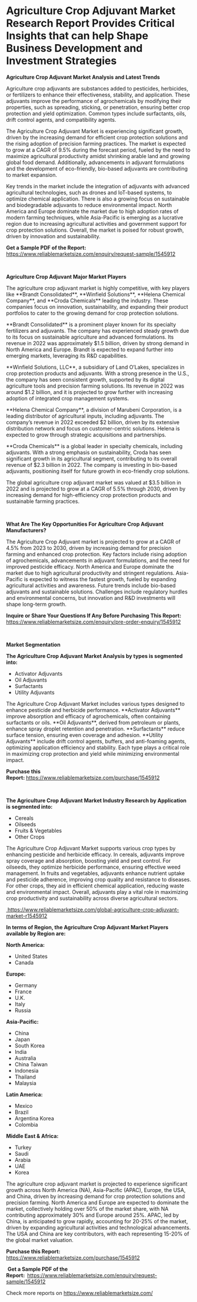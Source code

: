 <p><h1>Agriculture Crop Adjuvant Market Research Report Provides Critical Insights that can help Shape Business Development and Investment Strategies</h1></p><p><strong>Agriculture Crop Adjuvant Market Analysis and Latest Trends</strong></p>
<p><p>Agriculture crop adjuvants are substances added to pesticides, herbicides, or fertilizers to enhance their effectiveness, stability, and application. These adjuvants improve the performance of agrochemicals by modifying their properties, such as spreading, sticking, or penetration, ensuring better crop protection and yield optimization. Common types include surfactants, oils, drift control agents, and compatibility agents.</p><p>The Agriculture Crop Adjuvant Market is experiencing significant growth, driven by the increasing demand for efficient crop protection solutions and the rising adoption of precision farming practices. The market is expected to grow at a CAGR of 9.5% during the forecast period, fueled by the need to maximize agricultural productivity amidst shrinking arable land and growing global food demand. Additionally, advancements in adjuvant formulations and the development of eco-friendly, bio-based adjuvants are contributing to market expansion.</p><p>Key trends in the market include the integration of adjuvants with advanced agricultural technologies, such as drones and IoT-based systems, to optimize chemical application. There is also a growing focus on sustainable and biodegradable adjuvants to reduce environmental impact. North America and Europe dominate the market due to high adoption rates of modern farming techniques, while Asia-Pacific is emerging as a lucrative region due to increasing agricultural activities and government support for crop protection solutions. Overall, the market is poised for robust growth, driven by innovation and sustainability.</p></p>
<p><strong>Get a Sample PDF of the Report:&nbsp;</strong> <a href="https://www.reliablemarketsize.com/enquiry/request-sample/1545912?utm_campaign=1131&utm_medium=2&utm_source=Github&utm_content=ia&utm_term=21012025&utm_id=agriculture-crop-adjuvant">https://www.reliablemarketsize.com/enquiry/request-sample/1545912</a></p>
<p>&nbsp;</p>
<p><strong>Agriculture Crop Adjuvant Major Market Players</strong></p>
<p><p>The agriculture crop adjuvant market is highly competitive, with key players like **Brandt Consolidated**, **Winfield Solutions**, **Helena Chemical Company**, and **Croda Chemicals** leading the industry. These companies focus on innovation, sustainability, and expanding their product portfolios to cater to the growing demand for crop protection solutions.</p><p>**Brandt Consolidated** is a prominent player known for its specialty fertilizers and adjuvants. The company has experienced steady growth due to its focus on sustainable agriculture and advanced formulations. Its revenue in 2022 was approximately $1.5 billion, driven by strong demand in North America and Europe. Brandt is expected to expand further into emerging markets, leveraging its R&D capabilities.</p><p>**Winfield Solutions, LLC**, a subsidiary of Land O’Lakes, specializes in crop protection products and adjuvants. With a strong presence in the U.S., the company has seen consistent growth, supported by its digital agriculture tools and precision farming solutions. Its revenue in 2022 was around $1.2 billion, and it is projected to grow further with increasing adoption of integrated crop management systems.</p><p>**Helena Chemical Company**, a division of Marubeni Corporation, is a leading distributor of agricultural inputs, including adjuvants. The company’s revenue in 2022 exceeded $2 billion, driven by its extensive distribution network and focus on customer-centric solutions. Helena is expected to grow through strategic acquisitions and partnerships.</p><p>**Croda Chemicals** is a global leader in specialty chemicals, including adjuvants. With a strong emphasis on sustainability, Croda has seen significant growth in its agricultural segment, contributing to its overall revenue of $2.3 billion in 2022. The company is investing in bio-based adjuvants, positioning itself for future growth in eco-friendly crop solutions.</p><p>The global agriculture crop adjuvant market was valued at $3.5 billion in 2022 and is projected to grow at a CAGR of 5.5% through 2030, driven by increasing demand for high-efficiency crop protection products and sustainable farming practices.</p></p>
<p>&nbsp;</p>
<p><strong>What Are The Key Opportunities For Agriculture Crop Adjuvant Manufacturers?</strong></p>
<p><p>The Agriculture Crop Adjuvant market is projected to grow at a CAGR of 4.5% from 2023 to 2030, driven by increasing demand for precision farming and enhanced crop protection. Key factors include rising adoption of agrochemicals, advancements in adjuvant formulations, and the need for improved pesticide efficacy. North America and Europe dominate the market due to high agricultural productivity and stringent regulations. Asia-Pacific is expected to witness the fastest growth, fueled by expanding agricultural activities and awareness. Future trends include bio-based adjuvants and sustainable solutions. Challenges include regulatory hurdles and environmental concerns, but innovation and R&D investments will shape long-term growth.</p></p>
<p><strong>Inquire or Share Your Questions If Any Before Purchasing This Report:</strong> <a href="https://www.reliablemarketsize.com/enquiry/pre-order-enquiry/1545912?utm_campaign=1131&utm_medium=2&utm_source=Github&utm_content=ia&utm_term=21012025&utm_id=agriculture-crop-adjuvant">https://www.reliablemarketsize.com/enquiry/pre-order-enquiry/1545912</a></p>
<p>&nbsp;</p>
<p><strong>Market Segmentation</strong></p>
<p><strong>The Agriculture Crop Adjuvant Market Analysis by types is segmented into:</strong></p>
<p><ul><li>Activator Adjuvants</li><li>Oil Adjuvants</li><li>Surfactants</li><li>Utility Adjuvants</li></ul></p>
<p><p>The Agriculture Crop Adjuvant Market includes various types designed to enhance pesticide and herbicide performance. **Activator Adjuvants** improve absorption and efficacy of agrochemicals, often containing surfactants or oils. **Oil Adjuvants**, derived from petroleum or plants, enhance spray droplet retention and penetration. **Surfactants** reduce surface tension, ensuring even coverage and adhesion. **Utility Adjuvants** include drift control agents, buffers, and anti-foaming agents, optimizing application efficiency and stability. Each type plays a critical role in maximizing crop protection and yield while minimizing environmental impact.</p></p>
<p><strong>Purchase this Report:&nbsp;</strong><a href="https://www.reliablemarketsize.com/purchase/1545912?utm_campaign=1131&utm_medium=2&utm_source=Github&utm_content=ia&utm_term=21012025&utm_id=agriculture-crop-adjuvant">https://www.reliablemarketsize.com/purchase/1545912</a></p>
<p>&nbsp;</p>
<p><strong>The Agriculture Crop Adjuvant Market Industry Research by Application is segmented into:</strong></p>
<p><ul><li>Cereals</li><li>Oilseeds</li><li>Fruits & Vegetables</li><li>Other Crops</li></ul></p>
<p><p>The Agriculture Crop Adjuvant Market supports various crop types by enhancing pesticide and herbicide efficacy. In cereals, adjuvants improve spray coverage and absorption, boosting yield and pest control. For oilseeds, they optimize herbicide performance, ensuring effective weed management. In fruits and vegetables, adjuvants enhance nutrient uptake and pesticide adherence, improving crop quality and resistance to diseases. For other crops, they aid in efficient chemical application, reducing waste and environmental impact. Overall, adjuvants play a vital role in maximizing crop productivity and sustainability across diverse agricultural sectors.</p></p>
<p><a href="https://www.reliablemarketsize.com/global-agriculture-crop-adjuvant-market-r1545912?utm_campaign=1131&utm_medium=2&utm_source=Github&utm_content=ia&utm_term=21012025&utm_id=agriculture-crop-adjuvant">&nbsp;https://www.reliablemarketsize.com/global-agriculture-crop-adjuvant-market-r1545912</a></p>
<p><strong>In terms of Region, the Agriculture Crop Adjuvant Market Players available by Region are:</strong></p>
<p>
    <p> <strong> North America: </strong>
        <ul>
            <li>United States</li>
            <li>Canada</li>
        </ul>
        </p> 
    <p> <strong> Europe: </strong>
        <ul>
            <li>Germany</li>
            <li>France</li>
            <li>U.K.</li>
            <li>Italy</li>
            <li>Russia</li>
        </ul>
        </p> 
    <p> <strong> Asia-Pacific: </strong>
        <ul>
            <li>China</li>
            <li>Japan</li>
            <li>South Korea</li>
            <li>India</li>
            <li>Australia</li>
            <li>China Taiwan</li>
            <li>Indonesia</li>
            <li>Thailand</li>
            <li>Malaysia</li>
        </ul>
        </p> 
    <p> <strong> Latin America: </strong>
        <ul>
            <li>Mexico</li>
            <li>Brazil</li>
            <li>Argentina Korea</li>
            <li>Colombia</li>
        </ul>
        </p> 
    <p> <strong> Middle East & Africa: </strong>
        <ul>
            <li>Turkey</li>
            <li>Saudi</li>
            <li>Arabia</li>
            <li>UAE</li>
            <li>Korea</li>
        </ul>
    </p>
    </p>
<p><p>The agriculture crop adjuvant market is projected to experience significant growth across North America (NA), Asia-Pacific (APAC), Europe, the USA, and China, driven by increasing demand for crop protection solutions and precision farming. North America and Europe are expected to dominate the market, collectively holding over 50% of the market share, with NA contributing approximately 30% and Europe around 25%. APAC, led by China, is anticipated to grow rapidly, accounting for 20-25% of the market, driven by expanding agricultural activities and technological advancements. The USA and China are key contributors, with each representing 15-20% of the global market valuation.</p></p>
<p><strong>Purchase this Report: </strong><a href="https://www.reliablemarketsize.com/purchase/1545912?utm_campaign=1131&utm_medium=2&utm_source=Github&utm_content=ia&utm_term=21012025&utm_id=agriculture-crop-adjuvant">https://www.reliablemarketsize.com/purchase/1545912</a></p>
<p>&nbsp;<strong>Get a Sample PDF of the Report:&nbsp;&nbsp;</strong><a href="https://www.reliablemarketsize.com/enquiry/request-sample/1545912?utm_campaign=1131&utm_medium=2&utm_source=Github&utm_content=ia&utm_term=21012025&utm_id=agriculture-crop-adjuvant">https://www.reliablemarketsize.com/enquiry/request-sample/1545912</a></p>
<p><strong></strong></p>
<p>Check more reports on <a href="https://www.reliablemarketsize.com/?utm_campaign=1131&utm_medium=2&utm_source=Github&utm_content=ia&utm_term=21012025&utm_id=agriculture-crop-adjuvant">https://www.reliablemarketsize.com/</a></p>